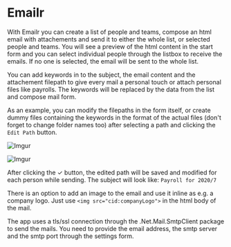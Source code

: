 # Emailr

With Emailr you can create a list of people and teams, compose an html email with attachements and send it to either the whole list, or selected people and teams.
You will see a preview of the html content in the start form and you can select individual people through the listbox to receive the emails.
If no one is selected, the email will be sent to the whole list.

You can add keywords in to the subject, the email content and the attachement filepath to give every mail a personal touch or attach personal files like payrolls.
The keywords will be replaced by the data from the list and compose mail form.

As an example, you can modify the filepaths in the form itself, or create dummy files containing the keywords in the format of the actual files (don't forget to change folder names too) after selecting a path and clicking the `Edit Path` button.

![Imgur](https://i.imgur.com/vrAYlhc.png)

![Imgur](https://i.imgur.com/ie7xCdG.png)

After clicking the ✓ button, the edited path will be saved and modified for each person while sending.
The subject will look like: `Payroll for 2020/7`

There is an option to add an image to the email and use it inline as e.g. a company logo. 
Just use `<img src="cid:companyLogo">` in the html body of the mail.

The app uses a tls/ssl connection through the .Net.Mail.SmtpClient package to send the mails.
You need to provide the email address, the smtp server and the smtp port through the settings form.
